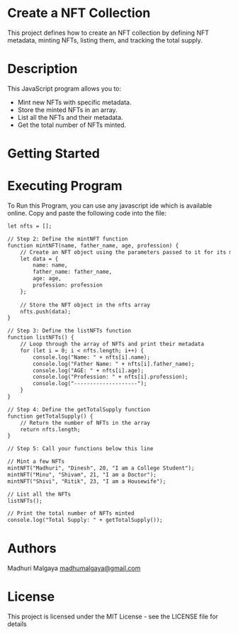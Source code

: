 # Create a NFT Collection
This project defines how to create an NFT collection by defining NFT metadata, minting NFTs, listing them, and tracking the total supply.

# Description
This JavaScript program allows you to:
- Mint new NFTs with specific metadata.
- Store the minted NFTs in an array.
- List all the NFTs and their metadata.
- Get the total number of NFTs minted.

# Getting Started
# Executing Program
To Run this Program, you can use any javascript ide which is available online.
Copy and paste the following code into the file:
```diff
let nfts = [];

// Step 2: Define the mintNFT function
function mintNFT(name, father_name, age, profession) {
    // Create an NFT object using the parameters passed to it for its metadata
    let data = {
        name: name,
        father_name: father_name,
        age: age,
        profession: profession
    };
    
    // Store the NFT object in the nfts array
    nfts.push(data);
}

// Step 3: Define the listNFTs function
function listNFTs() {
    // Loop through the array of NFTs and print their metadata
    for (let i = 0; i < nfts.length; i++) {
        console.log("Name: " + nfts[i].name);
        console.log("Father Name: " + nfts[i].father_name);
        console.log("AGE: " + nfts[i].age);
        console.log("Profession: " + nfts[i].profession);
        console.log("--------------------");
    }
}

// Step 4: Define the getTotalSupply function
function getTotalSupply() {
    // Return the number of NFTs in the array
    return nfts.length;
}

// Step 5: Call your functions below this line

// Mint a few NFTs
mintNFT("Madhuri", "Dinesh", 20, "I am a College Student");
mintNFT("Minu", "Shivam", 21, "I am a Doctor");
mintNFT("Shivi", "Ritik", 23, "I am a Housewife");

// List all the NFTs
listNFTs();

// Print the total number of NFTs minted
console.log("Total Supply: " + getTotalSupply());
```

# Authors
Madhuri Malgaya 
madhumalgaya@gmail.com

# License
This project is licensed under the MIT License - see the LICENSE file for details
